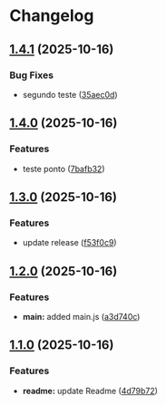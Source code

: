 # Changelog

## [1.4.1](https://github.com/LucasFVidigal/azure_boards_demo/compare/v1.4.0...v1.4.1) (2025-10-16)


### Bug Fixes

* segundo teste ([35aec0d](https://github.com/LucasFVidigal/azure_boards_demo/commit/35aec0d5726f2b26e9378a586a8edfca4cb075c7))

## [1.4.0](https://github.com/LucasFVidigal/azure_boards_demo/compare/v1.3.0...v1.4.0) (2025-10-16)


### Features

* teste ponto ([7bafb32](https://github.com/LucasFVidigal/azure_boards_demo/commit/7bafb3256a7ad081e3381abbc7544bb216f108a6))

## [1.3.0](https://github.com/LucasFVidigal/azure_boards_demo/compare/v1.2.0...v1.3.0) (2025-10-16)


### Features

* update release ([f53f0c9](https://github.com/LucasFVidigal/azure_boards_demo/commit/f53f0c97a45d2abe51b65c8fc60195cae9ce329b))

## [1.2.0](https://github.com/LucasFVidigal/azure_boards_demo/compare/v1.1.0...v1.2.0) (2025-10-16)


### Features

* **main:** added main.js ([a3d740c](https://github.com/LucasFVidigal/azure_boards_demo/commit/a3d740c8f8ea43b60a7840df60f624bd98d10976))

## [1.1.0](https://github.com/LucasFVidigal/azure_boards_demo/compare/v1.0.0...v1.1.0) (2025-10-16)


### Features

* **readme:** update Readme ([4d79b72](https://github.com/LucasFVidigal/azure_boards_demo/commit/4d79b72a329c74baf36b79d1f75002598eec5d79))
